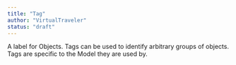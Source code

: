 ```yaml
---
title: "Tag"
author: "VirtualTraveler"
status: "draft"
---
```


A label for Objects. Tags can be used to identify arbitrary groups of objects. Tags are specific to the Model they are used by.
